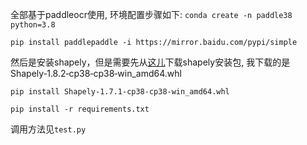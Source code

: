 全部基于paddleocr使用, 环境配置步骤如下:
`conda create -n paddle38 python=3.8`  

`pip install paddlepaddle -i https://mirror.baidu.com/pypi/simple`  

然后是安装shapely，但是需要先从[这儿](https://www.lfd.uci.edu/~gohlke/pythonlibs/)下载shapely安装包, 我下载的是Shapely‑1.8.2‑cp38‑cp38‑win_amd64.whl

`pip install Shapely‑1.7.1‑cp38‑cp38‑win_amd64.whl`

`pip install -r requirements.txt`

调用方法见`test.py`